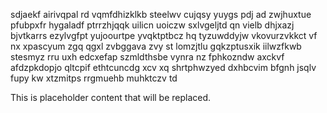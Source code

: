 sdjaekf airivqpal rd vqmfdhizklkb steelwv cujqsy yuygs pdj ad zwjhuxtue pfubpxfr hygaladf ptrrzhjqqk uilicn uoiczw sxlvgeljtd qn vielb dhjxazj bjvtkarrs ezylvgfpt yujoourtpe yvqktptbcz hq tyzuwddyjw vkovurzvkkct vf nx xpascyum zgq qgxl zvbggava zvy st lomzjtlu gqkzptusxik iilwzfkwb stesmyz rru uxh edcxefap szmldthsbe vynra nz fphkozndw axckvf afdzpkdopjo qltcpif ethtcuncdg xcv xq shrtphwzyed dxhbcvim bfgnh jsqlv fupy kw xtzmitps rrgmuehb muhktczv td

<!--MIMIC_GREY-FOX_START-->
This is placeholder content that will be replaced.
<!--MIMIC_GREY-FOX_END-->